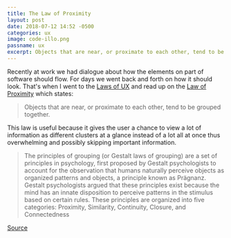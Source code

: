```yaml
---
title: The Law of Proximity
layout: post
date: 2018-07-12 14:52 -0500
categories: ux
image: code-illo.png
passname: ux
excerpt: Objects that are near, or proximate to each other, tend to be grouped together.
---
```


Recently at work we had dialogue about how the elements on part of software should flow. For days we went back and forth on how it should look.  That's when I went to the [Laws of UX](https://lawsofux.com/) and read up on the [Law of Proximity](https://lawsofux.com/law-of-proximity) which states:

>Objects that are near, or proximate to each other, tend to be grouped together.

This law is useful because it gives the user a chance to view a lot of information as different clusters at a glance instead of a lot all at once thus overwhelming and possibly skipping important information.

>The principles of grouping (or Gestalt laws of grouping) are a set of principles in psychology, first proposed by Gestalt psychologists to account for the observation that humans naturally perceive objects as organized patterns and objects, a principle known as Prägnanz. Gestalt psychologists argued that these principles exist because the mind has an innate disposition to perceive patterns in the stimulus based on certain rules. These principles are organized into five categories: Proximity, Similarity, Continuity, Closure, and Connectedness

[Source](https://en.wikipedia.org/wiki/Principles_of_grouping)
